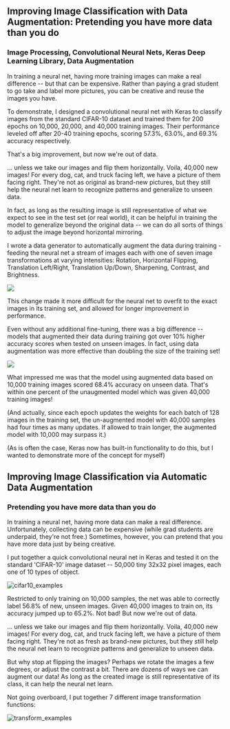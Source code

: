 ## Improving Image Classification with Data Augmentation: Pretending you have more data than you do

### Image Processing, Convolutional Neural Nets, Keras Deep Learning Library, Data Augmentation

In training a neural net, having more training images can make a real difference -- but that can be expensive. Rather than paying a grad student to go take and label more pictures, you can be creative and reuse the images you have.

To demonstrate, I designed a convolutional neural net with Keras to classify images from the standard CIFAR-10 dataset and trained them for 200 epochs on 10,000, 20,000, and 40,000 training images. Their performance leveled off after 20-40 training epochs, scoring 57.3%, 63.0%, and 69.3% accuracy respectively.

That's a big improvement, but now we're out of data.

... unless we take our images and flip them horizontally. Voila, 40,000 new images! For every dog, cat, and truck facing left, we have a picture of them facing right. They're not as original as brand-new pictures, but they still help the neural net learn to recognize patterns and generalize to unseen data.

In fact, as long as the resulting image is still representative of what we expect to see in the test set (or real world), it can be helpful in training the model to generalize beyond the original data -- we can do all sorts of things to adjust the image beyond horizontal mirroring.

I wrote a data generator to automatically augment the data during training - feeding the neural net a stream of images each with one of seven image transformations at varying intensities: Rotation, Horizontal Flipping, Translation Left/Right, Translation Up/Down, Sharpening, Contrast, and Brightness. 

<img src='Image_Augmentation/transform_examples.png' />

This change made it more difficult for the neural net to overfit to the exact images in its training set, and allowed for longer improvement in performance. 

Even without any additional fine-tuning, there was a big difference -- models that augmented their data during training got over 10% higher accuracy scores when tested on unseen images. In fact, using data augmentation was more effective than doubling the size of the training set!

<img src='Image_Augmentation/result_graph.png' />

What impressed me was that the model using augmented data based on 10,000 training images scored 68.4% accuracy on unseen data. That's within one percent of the unaugmented model which was given 40,000 training images!

(And actually, since each epoch updates the weights for each batch of 128 images in the training set, the un-augmented model with 40,000 samples had four times as many updates. If allowed to train longer, the augmented model with 10,000 may surpass it.)

(As is often the case, Keras now has built-in functionality to do this, but I wanted to demonstrate more of the concept for myself)





## Improving Image Classification via Automatic Data Augmentation
### Pretending you have more data than you do

In training a neural net, having more data can make a real difference. Unfortunately, collecting data can be expensive (while grad students are underpaid, they're not free.) Sometimes, however, you can pretend that you have more data just by being creative. 

I put together a quick convolutional neural net in Keras and tested it on the standard 'CIFAR-10' image dataset -- 50,000 tiny 32x32 pixel images, each one of 10 types of object. 

![cifar10_examples](cifar10_examples.png)

Restricted to only training on 10,000 samples, the net was able to correctly label 56.8% of new, unseen images. Given 40,000 images to train on, its accuracy jumped up to 65.2%. Not bad! But now we're out of data.

... unless we take our images and flip them horizontally. Voila, 40,000 new images! For every dog, cat, and truck facing left, we have a picture of them facing right. They're not as fresh as brand-new pictures, but they still help the neural net learn to recognize patterns and generalize to unseen data.

But why stop at flipping the images? Perhaps we rotate the images a few degrees, or adjust the contrast a bit. There are dozens of ways we can augment our data! As long as the created image is still representative of its class, it can help the neural net learn.

Not going overboard, I put together 7 different image transformation functions:

![transform_examples](transform_examples.png)

